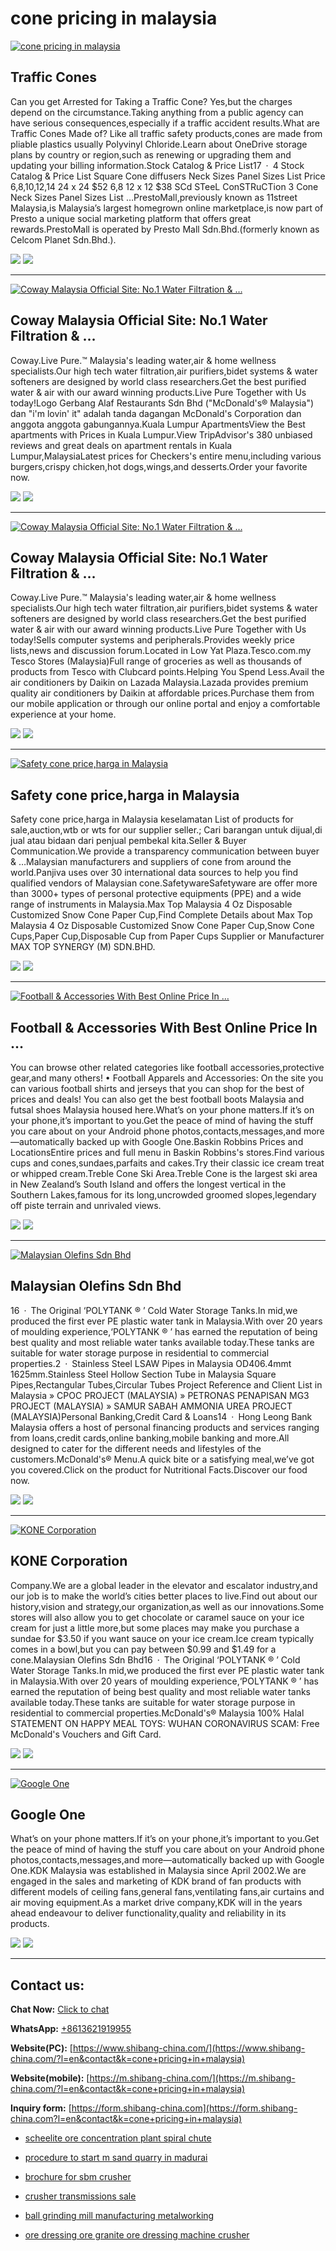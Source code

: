 # cone pricing in malaysia

<a href="https://swt.shibang-china.com/?l=en&img&k=cone+pricing+in+malaysia" target="_blank">![cone pricing in malaysia](http://static.shibang-china.com/all-800x300/753.jpg)</a>

## Traffic Cones
Can you get Arrested for Taking a Traffic Cone? Yes,but the charges depend on the circumstance.Taking anything from a public agency can have serious consequences,especially if a traffic accident results.What are Traffic Cones Made of? Like all traffic safety products,cones are made from pliable plastics usually Polyvinyl Chloride.Learn about OneDrive storage plans by country or region,such as renewing or upgrading them and updating your billing information.Stock Catalog &amp; Price List17&ensp;&#0183;&ensp;4 Stock Catalog &amp; Price List Square Cone diffusers Neck Sizes Panel Sizes List Price 6,8,10,12,14 24 x 24 $52 6,8 12 x 12 $38 SCd STeeL ConSTRuCTion 3 Cone Neck Sizes Panel Sizes List …PrestoMall,previously known as 11street Malaysia,is Malaysia’s largest homegrown online marketplace,is now part of Presto a unique social marketing platform that offers great rewards.PrestoMall is operated by Presto Mall Sdn.Bhd.(formerly known as Celcom Planet Sdn.Bhd.).


<a href="https://whatsapp.shibangsoft.com/WhatsApp.php" target="_blank" title="WhatsApp">![](http://static.shibang-china.com/icon/whatsapp.png)</a> <a href="https://swt.shibang-china.com/?l=en&icon&k=cone+pricing+in+malaysia" target="_blank">![](http://static.shibang-china.com/icon/chat-en.png)</a>

---

<a href="https://swt.shibang-china.com/?l=en&img&k=cone+pricing+in+malaysia" target="_blank">![Coway Malaysia Official Site: No.1 Water Filtration &amp; …](http://static.shibang-china.com/all-800x300/307.jpg)</a>

## Coway Malaysia Official Site: No.1 Water Filtration &amp; …
Coway.Live Pure.™ Malaysia's leading water,air &amp; home wellness specialists.Our high tech water filtration,air purifiers,bidet systems &amp; water softeners are designed by world class researchers.Get the best purified water &amp; air with our award winning products.Live Pure Together with Us today!Logo Gerbang Alaf Restaurants Sdn Bhd (&quot;McDonald's&#174; Malaysia&quot;) dan &quot;i'm lovin' it&quot; adalah tanda dagangan McDonald's Corporation dan anggota anggota gabungannya.Kuala Lumpur ApartmentsView the Best apartments with Prices in Kuala Lumpur.View TripAdvisor's 380 unbiased reviews and great deals on apartment rentals in Kuala Lumpur,MalaysiaLatest prices for Checkers's entire menu,including various burgers,crispy chicken,hot dogs,wings,and desserts.Order your favorite now.


<a href="https://whatsapp.shibangsoft.com/WhatsApp.php" target="_blank" title="WhatsApp">![](http://static.shibang-china.com/icon/whatsapp.png)</a> <a href="https://swt.shibang-china.com/?l=en&icon&k=cone+pricing+in+malaysia" target="_blank">![](http://static.shibang-china.com/icon/chat-en.png)</a>

---

<a href="https://swt.shibang-china.com/?l=en&img&k=cone+pricing+in+malaysia" target="_blank">![Coway Malaysia Official Site: No.1 Water Filtration &amp; …](http://static.shibang-china.com/all-800x300/1065.jpg)</a>

## Coway Malaysia Official Site: No.1 Water Filtration &amp; …
Coway.Live Pure.™ Malaysia's leading water,air &amp; home wellness specialists.Our high tech water filtration,air purifiers,bidet systems &amp; water softeners are designed by world class researchers.Get the best purified water &amp; air with our award winning products.Live Pure Together with Us today!Sells computer systems and peripherals.Provides weekly price lists,news and discussion forum.Located in Low Yat Plaza.Tesco.com.my Tesco Stores (Malaysia)Full range of groceries as well as thousands of products from Tesco with Clubcard points.Helping You Spend Less.Avail the air conditioners by Daikin on Lazada Malaysia.Lazada provides premium quality air conditioners by Daikin at affordable prices.Purchase them from our mobile application or through our online portal and enjoy a comfortable experience at your home.


<a href="https://whatsapp.shibangsoft.com/WhatsApp.php" target="_blank" title="WhatsApp">![](http://static.shibang-china.com/icon/whatsapp.png)</a> <a href="https://swt.shibang-china.com/?l=en&icon&k=cone+pricing+in+malaysia" target="_blank">![](http://static.shibang-china.com/icon/chat-en.png)</a>

---

<a href="https://swt.shibang-china.com/?l=en&img&k=cone+pricing+in+malaysia" target="_blank">![Safety cone price,harga in Malaysia](http://static.shibang-china.com/all-800x300/627.jpg)</a>

## Safety cone price,harga in Malaysia
Safety cone price,harga in Malaysia keselamatan List of products for sale,auction,wtb or wts for our supplier seller.; Cari barangan untuk dijual,di jual atau bidaan dari penjual pembekal kita.Seller &amp; Buyer Communication.We provide a transparency communication between buyer &amp; …Malaysian manufacturers and suppliers of cone from around the world.Panjiva uses over 30 international data sources to help you find qualified vendors of Malaysian cone.SafetywareSafetyware are offer more than 3000+ types of personal protective equipments (PPE) and a wide range of instruments in Malaysia.Max Top Malaysia 4 Oz Disposable Customized Snow Cone Paper Cup,Find Complete Details about Max Top Malaysia 4 Oz Disposable Customized Snow Cone Paper Cup,Snow Cone Cups,Paper Cup,Disposable Cup from Paper Cups Supplier or Manufacturer MAX TOP SYNERGY (M) SDN.BHD.


<a href="https://whatsapp.shibangsoft.com/WhatsApp.php" target="_blank" title="WhatsApp">![](http://static.shibang-china.com/icon/whatsapp.png)</a> <a href="https://swt.shibang-china.com/?l=en&icon&k=cone+pricing+in+malaysia" target="_blank">![](http://static.shibang-china.com/icon/chat-en.png)</a>

---

<a href="https://swt.shibang-china.com/?l=en&img&k=cone+pricing+in+malaysia" target="_blank">![Football &amp; Accessories With Best Online Price In …](http://static.shibang-china.com/all-800x300/1060.jpg)</a>

## Football &amp; Accessories With Best Online Price In …
You can browse other related categories like football accessories,protective gear,and many others! • Football Apparels and Accessories: On the site you can various football shirts and jerseys that you can shop for the best of prices and deals! You can also get the best football boots Malaysia and futsal shoes Malaysia housed here.What’s on your phone matters.If it’s on your phone,it’s important to you.Get the peace of mind of having the stuff you care about on your Android phone photos,contacts,messages,and more—automatically backed up with Google One.Baskin Robbins Prices and LocationsEntire prices and full menu in Baskin Robbins's stores.Find various cups and cones,sundaes,parfaits and cakes.Try their classic ice cream treat or whipped cream.Treble Cone Ski Area.Treble Cone is the largest ski area in New Zealand’s South Island and offers the longest vertical in the Southern Lakes,famous for its long,uncrowded groomed slopes,legendary off piste terrain and unrivaled views.


<a href="https://whatsapp.shibangsoft.com/WhatsApp.php" target="_blank" title="WhatsApp">![](http://static.shibang-china.com/icon/whatsapp.png)</a> <a href="https://swt.shibang-china.com/?l=en&icon&k=cone+pricing+in+malaysia" target="_blank">![](http://static.shibang-china.com/icon/chat-en.png)</a>

---

<a href="https://swt.shibang-china.com/?l=en&img&k=cone+pricing+in+malaysia" target="_blank">![Malaysian Olefins Sdn Bhd](http://static.shibang-china.com/all-800x300/31.jpg)</a>

## Malaysian Olefins Sdn Bhd
16&ensp;&#0183;&ensp;The Original ‘POLYTANK &#174; ’ Cold Water Storage Tanks.In mid,we produced the first ever PE plastic water tank in Malaysia.With over 20 years of moulding experience,‘POLYTANK &#174; ’ has earned the reputation of being best quality and most reliable water tanks available today.These tanks are suitable for water storage purpose in residential to commercial properties.2&ensp;&#0183;&ensp;Stainless Steel LSAW Pipes in Malaysia OD406.4mmt 1625mm.Stainless Steel Hollow Section Tube in Malaysia Square Pipes,Rectangular Tubes,Circular Tubes Project Reference and Client List in Malaysia &#187; CPOC PROJECT (MALAYSIA) &#187; PETRONAS PENAPISAN MG3 PROJECT (MALAYSIA) &#187; SAMUR SABAH AMMONIA UREA PROJECT (MALAYSIA)Personal Banking,Credit Card &amp; Loans14&ensp;&#0183;&ensp;Hong Leong Bank Malaysia offers a host of personal financing products and services ranging from loans,credit cards,online banking,mobile banking and more.All designed to cater for the different needs and lifestyles of the customers.McDonald's&#174; Menu.A quick bite or a satisfying meal,we’ve got you covered.Click on the product for Nutritional Facts.Discover our food now.


<a href="https://whatsapp.shibangsoft.com/WhatsApp.php" target="_blank" title="WhatsApp">![](http://static.shibang-china.com/icon/whatsapp.png)</a> <a href="https://swt.shibang-china.com/?l=en&icon&k=cone+pricing+in+malaysia" target="_blank">![](http://static.shibang-china.com/icon/chat-en.png)</a>

---

<a href="https://swt.shibang-china.com/?l=en&img&k=cone+pricing+in+malaysia" target="_blank">![KONE Corporation](http://static.shibang-china.com/all-800x300/411.jpg)</a>

## KONE Corporation
Company.We are a global leader in the elevator and escalator industry,and our job is to make the world’s cities better places to live.Find out about our history,vision and strategy,our organization,as well as our innovations.Some stores will also allow you to get chocolate or caramel sauce on your ice cream for just a little more,but some places may make you purchase a sundae for $3.50 if you want sauce on your ice cream.Ice cream typically comes in a bowl,but you can pay between $0.99 and $1.49 for a cone.Malaysian Olefins Sdn Bhd16&ensp;&#0183;&ensp;The Original ‘POLYTANK &#174; ’ Cold Water Storage Tanks.In mid,we produced the first ever PE plastic water tank in Malaysia.With over 20 years of moulding experience,‘POLYTANK &#174; ’ has earned the reputation of being best quality and most reliable water tanks available today.These tanks are suitable for water storage purpose in residential to commercial properties.McDonald's&#174; Malaysia 100% Halal STATEMENT ON HAPPY MEAL TOYS: WUHAN CORONAVIRUS SCAM: Free McDonald's Vouchers and Gift Card.


<a href="https://whatsapp.shibangsoft.com/WhatsApp.php" target="_blank" title="WhatsApp">![](http://static.shibang-china.com/icon/whatsapp.png)</a> <a href="https://swt.shibang-china.com/?l=en&icon&k=cone+pricing+in+malaysia" target="_blank">![](http://static.shibang-china.com/icon/chat-en.png)</a>

---

<a href="https://swt.shibang-china.com/?l=en&img&k=cone+pricing+in+malaysia" target="_blank">![Google One](http://static.shibang-china.com/all-800x300/609.jpg)</a>

## Google One
What’s on your phone matters.If it’s on your phone,it’s important to you.Get the peace of mind of having the stuff you care about on your Android phone photos,contacts,messages,and more—automatically backed up with Google One.KDK Malaysia was established in Malaysia since April 2002.We are engaged in the sales and marketing of KDK brand of fan products with different models of ceiling fans,general fans,ventilating fans,air curtains and air moving equipment.As a market drive company,KDK will in the years ahead endeavour to deliver functionality,quality and reliability in its products.

<a href="https://whatsapp.shibangsoft.com/WhatsApp.php" target="_blank" title="WhatsApp">![](http://static.shibang-china.com/icon/whatsapp.png)</a> <a href="https://swt.shibang-china.com/?l=en&icon&k=cone+pricing+in+malaysia" target="_blank">![](http://static.shibang-china.com/icon/chat-en.png)</a>

---
## Contact us:

**Chat Now:** [Click to chat](https://swt.shibang-china.com?l=en&contact&k=cone+pricing+in+malaysia)

**WhatsApp:**  [+8613621919955](https://whatsapp.shibangsoft.com/WhatsApp.php)

**Website(PC):** [https://www.shibang-china.com/](https://www.shibang-china.com/?l=en&contact&k=cone+pricing+in+malaysia)

**Website(mobile):** [https://m.shibang-china.com/](https://m.shibang-china.com/?l=en&contact&k=cone+pricing+in+malaysia)

**Inquiry form:** [https://form.shibang-china.com](https://form.shibang-china.com?l=en&contact&k=cone+pricing+in+malaysia)

* [scheelite ore concentration plant spiral chute](../145/scheelite%20ore%20concentration%20plant%20spiral%20chute.md)

* [procedure to start m sand quarry in madurai](../146/procedure%20to%20start%20m%20sand%20quarry%20in%20madurai.md)

* [brochure for sbm crusher](../149/brochure%20for%20sbm%20crusher.md)

* [crusher transmissions sale](../148/crusher%20transmissions%20sale.md)

* [ball grinding mill manufacturing metalworking](../147/ball%20grinding%20mill%20manufacturing%20metalworking.md)

* [ore dressing ore granite ore dressing machine crusher](../147/ore%20dressing%20ore%20granite%20ore%20dressing%20machine%20crusher.md)